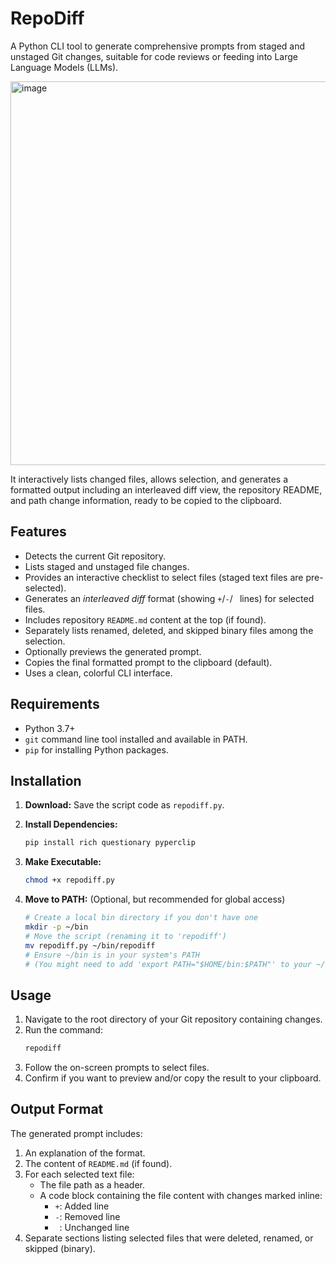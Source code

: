 # RepoDiff

A Python CLI tool to generate comprehensive prompts from staged and unstaged Git changes, suitable for code reviews or feeding into Large Language Models (LLMs).

<img width="614" alt="image" src="https://github.com/user-attachments/assets/af205cfc-6318-4fa2-ab9e-b0fd1190a24e" />

It interactively lists changed files, allows selection, and generates a formatted output including an interleaved diff view, the repository README, and path change information, ready to be copied to the clipboard.

## Features

*   Detects the current Git repository.
*   Lists staged and unstaged file changes.
*   Provides an interactive checklist to select files (staged text files are pre-selected).
*   Generates an *interleaved diff* format (showing `+`/`-`/` ` lines) for selected files.
*   Includes repository `README.md` content at the top (if found).
*   Separately lists renamed, deleted, and skipped binary files among the selection.
*   Optionally previews the generated prompt.
*   Copies the final formatted prompt to the clipboard (default).
*   Uses a clean, colorful CLI interface.

## Requirements

*   Python 3.7+
*   `git` command line tool installed and available in PATH.
*   `pip` for installing Python packages.

## Installation

1.  **Download:** Save the script code as `repodiff.py`.

2.  **Install Dependencies:**
    ```bash
    pip install rich questionary pyperclip
    ```

3.  **Make Executable:**
    ```bash
    chmod +x repodiff.py
    ```

4.  **Move to PATH:** (Optional, but recommended for global access)
    ```bash
    # Create a local bin directory if you don't have one
    mkdir -p ~/bin
    # Move the script (renaming it to 'repodiff')
    mv repodiff.py ~/bin/repodiff
    # Ensure ~/bin is in your system's PATH
    # (You might need to add 'export PATH="$HOME/bin:$PATH"' to your ~/.bashrc or ~/.zshrc)
    ```

## Usage

1.  Navigate to the root directory of your Git repository containing changes.
2.  Run the command:
    ```bash
    repodiff
    ```
3.  Follow the on-screen prompts to select files.
4.  Confirm if you want to preview and/or copy the result to your clipboard.

## Output Format

The generated prompt includes:

1.  An explanation of the format.
2.  The content of `README.md` (if found).
3.  For each selected text file:
    *   The file path as a header.
    *   A code block containing the file content with changes marked inline:
        *   `+`: Added line
        *   `-`: Removed line
        *   ` `: Unchanged line
4.  Separate sections listing selected files that were deleted, renamed, or skipped (binary).
